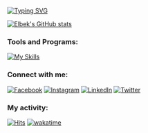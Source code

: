 
[![Typing SVG](https://readme-typing-svg.herokuapp.com?font=Fira+Code&size=30&duration=3000&pause=&color=FFF&center=true&vCenter=true&width=435&lines=Hey+There+👋;My+name+is+Elbek!;I'm+backend+developer)](https://github.com/khamdullaevuz)

[![Elbek's GitHub stats](https://github-readme-stats.vercel.app/api?username=khamdullaevuz&count_private=true&show_icons=true&hide_border=true&theme=radical&bg_color=00000000)](https://github.com/khamdullaevuz)

### Tools and Programs:
  <p align="left">

[![My Skills](https://skillicons.dev/icons?i=php,laravel,vue,vite,mysql,postgresql,nginx,linux,bash,redis,docker,aws,git,github,gitlab,githubactions,html,css,js,jquery,bootstrap,wordpress,vscode,postman,md,vim,regex,selenium)](https://github.com/khamdullaevuz)
  </p>
  
### Connect with me:
[![Facebook](https://img.shields.io/badge/Facebook-%231877F2.svg?style=flat&logo=Facebook&logoColor=white)](https://facebook.com/khamdullaevuz) [![Instagram](https://img.shields.io/badge/Instagram-%23E4405F.svg?style=flat&logo=Instagram&logoColor=white)](https://instagram.com/khamdullaevuz) [![LinkedIn](https://img.shields.io/badge/LinkedIn-%230077B5.svg?style=flat&logo=linkedin&logoColor=white)](https://linkedin.com/in/khamdullaevuz) [![Twitter](https://img.shields.io/badge/Twitter-%231DA1F2.svg?style=flat&logo=Twitter&logoColor=white)](https://twitter.com/khamdullaevuz) 

### My activity:
[![Hits](https://hits.sh/github.com/khamdullaevuz.svg)](https://hits.sh/github.com/khamdullaevuz/)
[![wakatime](https://wakatime.com/badge/user/000c077a-1c2c-49e3-a8de-257586c33f00.svg?sytle=flat)](https://wakatime.com/@000c077a-1c2c-49e3-a8de-257586c33f00)
